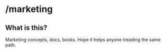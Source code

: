 # /marketing
## What is this?
Marketing concepts, docs, books. Hope it helps anyone treading the same path. 
